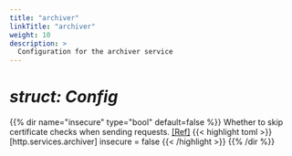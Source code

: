 ```yaml
---
title: "archiver"
linkTitle: "archiver"
weight: 10
description: >
  Configuration for the archiver service
---
```


# _struct: Config_

{{% dir name="insecure" type="bool" default=false %}}
Whether to skip certificate checks when sending requests. [[Ref]](https://github.com/cs3org/reva/tree/master/internal/http/services/archiver/handler.go#L64)
{{< highlight toml >}}
[http.services.archiver]
insecure = false
{{< /highlight >}}
{{% /dir %}}

